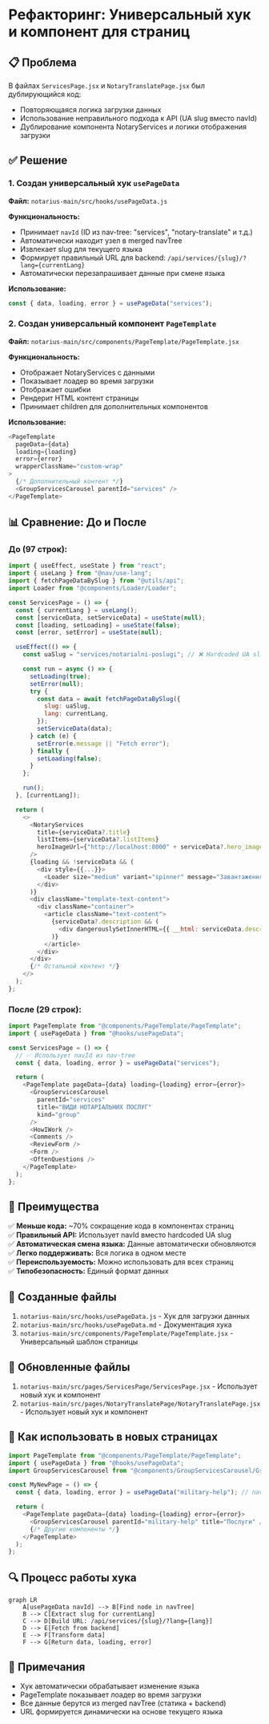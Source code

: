 # Рефакторинг: Универсальный хук и компонент для страниц

## 📋 Проблема

В файлах `ServicesPage.jsx` и `NotaryTranslatePage.jsx` был дублирующийся код:

- Повторяющаяся логика загрузки данных
- Использование неправильного подхода к API (UA slug вместо navId)
- Дублирование компонента NotaryServices и логики отображения загрузки

## ✅ Решение

### 1. **Создан универсальный хук `usePageData`**

**Файл:** `notarius-main/src/hooks/usePageData.js`

**Функциональность:**

- Принимает `navId` (ID из nav-tree: "services", "notary-translate" и т.д.)
- Автоматически находит узел в merged navTree
- Извлекает slug для текущего языка
- Формирует правильный URL для backend: `/api/services/{slug}/?lang={currentLang}`
- Автоматически перезапрашивает данные при смене языка

**Использование:**

```javascript
const { data, loading, error } = usePageData("services");
```

### 2. **Создан универсальный компонент `PageTemplate`**

**Файл:** `notarius-main/src/components/PageTemplate/PageTemplate.jsx`

**Функциональность:**

- Отображает NotaryServices с данными
- Показывает лоадер во время загрузки
- Отображает ошибки
- Рендерит HTML контент страницы
- Принимает children для дополнительных компонентов

**Использование:**

```javascript
<PageTemplate
  pageData={data}
  loading={loading}
  error={error}
  wrapperClassName="custom-wrap"
>
  {/* Дополнительный контент */}
  <GroupServicesCarousel parentId="services" />
</PageTemplate>
```

## 📊 Сравнение: До и После

### До (97 строк):

```javascript
import { useEffect, useState } from "react";
import { useLang } from "@nav/use-lang";
import { fetchPageDataBySlug } from "@utils/api";
import Loader from "@components/Loader/Loader";

const ServicesPage = () => {
  const { currentLang } = useLang();
  const [serviceData, setServiceData] = useState(null);
  const [loading, setLoading] = useState(false);
  const [error, setError] = useState(null);

  useEffect(() => {
    const uaSlug = "services/notarialni-poslugi"; // ❌ Hardcoded UA slug

    const run = async () => {
      setLoading(true);
      setError(null);
      try {
        const data = await fetchPageDataBySlug({
          slug: uaSlug,
          lang: currentLang,
        });
        setServiceData(data);
      } catch (e) {
        setError(e.message || "Fetch error");
      } finally {
        setLoading(false);
      }
    };

    run();
  }, [currentLang]);

  return (
    <>
      <NotaryServices
        title={serviceData?.title}
        listItems={serviceData?.listItems}
        heroImageUrl={"http://localhost:8000" + serviceData?.hero_image || null}
      />
      {loading && !serviceData && (
        <div style={{...}}>
          <Loader size="medium" variant="spinner" message="Завантаження..." />
        </div>
      )}
      <div className="template-text-content">
        <div className="container">
          <article className="text-content">
            {serviceData?.description && (
              <div dangerouslySetInnerHTML={{ __html: serviceData.description }} />
            )}
          </article>
        </div>
      </div>
      {/* Остальной контент */}
    </>
  );
};
```

### После (29 строк):

```javascript
import PageTemplate from "@components/PageTemplate/PageTemplate";
import { usePageData } from "@hooks/usePageData";

const ServicesPage = () => {
  // ✅ Использует navId из nav-tree
  const { data, loading, error } = usePageData("services");

  return (
    <PageTemplate pageData={data} loading={loading} error={error}>
      <GroupServicesCarousel
        parentId="services"
        title="ВИДИ НОТАРІАЛЬНИХ ПОСЛУГ"
        kind="group"
      />
      <HowIWork />
      <Comments />
      <ReviewForm />
      <Form />
      <OftenQuestions />
    </PageTemplate>
  );
};
```

## 🎯 Преимущества

✅ **Меньше кода:** ~70% сокращение кода в компонентах страниц  
✅ **Правильный API:** Использует navId вместо hardcoded UA slug  
✅ **Автоматическая смена языка:** Данные автоматически обновляются  
✅ **Легко поддерживать:** Вся логика в одном месте  
✅ **Переиспользуемость:** Можно использовать для всех страниц  
✅ **Типобезопасность:** Единый формат данных

## 📁 Созданные файлы

1. `notarius-main/src/hooks/usePageData.js` - Хук для загрузки данных
2. `notarius-main/src/hooks/usePageData.md` - Документация хука
3. `notarius-main/src/components/PageTemplate/PageTemplate.jsx` - Универсальный шаблон страницы

## 🔄 Обновленные файлы

1. `notarius-main/src/pages/ServicesPage/ServicesPage.jsx` - Использует новый хук и компонент
2. `notarius-main/src/pages/NotaryTranslatePage/NotaryTranslatePage.jsx` - Использует новый хук и компонент

## 🚀 Как использовать в новых страницах

```javascript
import PageTemplate from "@components/PageTemplate/PageTemplate";
import { usePageData } from "@hooks/usePageData";
import GroupServicesCarousel from "@components/GroupServicesCarousel/GroupServicesCarousel";

const MyNewPage = () => {
  const { data, loading, error } = usePageData("military-help"); // navId из nav-tree

  return (
    <PageTemplate pageData={data} loading={loading} error={error}>
      <GroupServicesCarousel parentId="military-help" title="Послуги" />
      {/* Другие компоненты */}
    </PageTemplate>
  );
};
```

## 🔍 Процесс работы хука

```mermaid
graph LR
    A[usePageData navId] --> B[Find node in navTree]
    B --> C[Extract slug for currentLang]
    C --> D[Build URL: /api/services/{slug}/?lang={lang}]
    D --> E[Fetch from backend]
    E --> F[Transform data]
    F --> G[Return data, loading, error]
```

## 📝 Примечания

- Хук автоматически обрабатывает изменение языка
- PageTemplate показывает лоадер во время загрузки
- Все данные берутся из merged navTree (статика + backend)
- URL формируется динамически на основе текущего языка
